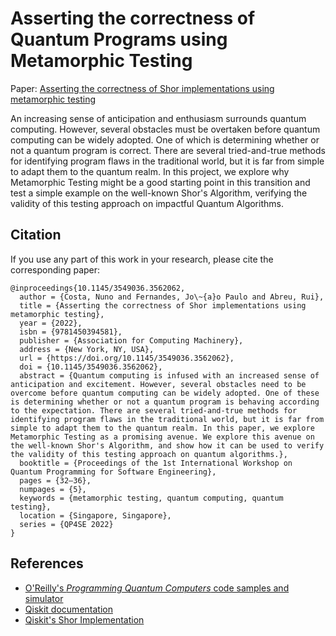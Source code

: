 # Asserting the correctness of Quantum Programs using Metamorphic Testing

Paper: [Asserting the correctness of Shor implementations using metamorphic testing](https://dl.acm.org/doi/abs/10.1145/3549036.3562062)

An increasing sense of anticipation and enthusiasm surrounds quantum computing. However, several obstacles must be overtaken before quantum computing can be widely adopted. One of which is determining whether or not a quantum program is correct. There are several tried-and-true methods for identifying program flaws in the traditional world, but it is far from simple to adapt them to the quantum realm. In this project, we explore why Metamorphic Testing might be a good starting point in this transition and test a simple example on the well-known Shor's Algorithm, verifying the validity of this testing approach on impactful Quantum Algorithms.

## Citation

If you use any part of this work in your research, please cite the corresponding paper:

```
@inproceedings{10.1145/3549036.3562062,
  author = {Costa, Nuno and Fernandes, Jo\~{a}o Paulo and Abreu, Rui},
  title = {Asserting the correctness of Shor implementations using metamorphic testing},
  year = {2022},
  isbn = {9781450394581},
  publisher = {Association for Computing Machinery},
  address = {New York, NY, USA},
  url = {https://doi.org/10.1145/3549036.3562062},
  doi = {10.1145/3549036.3562062},
  abstract = {Quantum computing is infused with an increased sense of anticipation and excitement. However, several obstacles need to be overcome before quantum computing can be widely adopted. One of these is determining whether or not a quantum program is behaving according to the expectation. There are several tried-and-true methods for identifying program flaws in the traditional world, but it is far from simple to adapt them to the quantum realm. In this paper, we explore Metamorphic Testing as a promising avenue. We explore this avenue on the well-known Shor's Algorithm, and show how it can be used to verify the validity of this testing approach on quantum algorithms.},
  booktitle = {Proceedings of the 1st International Workshop on Quantum Programming for Software Engineering},
  pages = {32–36},
  numpages = {5},
  keywords = {metamorphic testing, quantum computing, quantum testing},
  location = {Singapore, Singapore},
  series = {QP4SE 2022}
}
```

## References

- [O'Reilly's *Programming Quantum Computers* code samples and simulator](https://oreilly-qc.github.io/#)
- [Qiskit documentation](https://qiskit.org/)
- [Qiskit's Shor Implementation](https://qiskit.org/textbook/ch-algorithms/shor.html)
